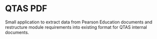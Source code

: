 # QTAS PDF

Small application to extract data from Pearson Education documents and restructure module requirements into existing format for QTAS internal documents.



